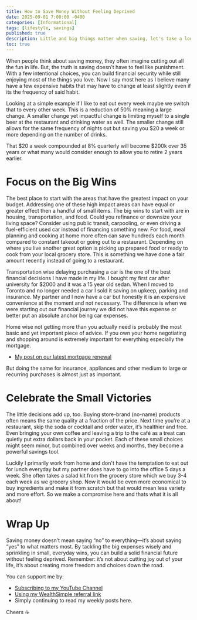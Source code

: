 ```yaml
---
title: How to Save Money Without Feeling Deprived
date: 2025-09-01 7:00:00 -0400
categories: [Informational]
tags: [lifestyle, savings]
published: true
description: Little and big things matter when saving, let's take a look
toc: true
---
```


When people think about saving money, they often imagine cutting out all the fun in life. But, the truth is saving doesn’t have to feel like punishment. With a few intentional choices, you can build financial security while still enjoying most of the things you love. Now I say most here as I believe many have a few expensive habits that may have to change at least slightly even if its the frequency of said habit. 

Looking at a simple example if I like to eat out every week maybe we switch that to every other week. This is a reduction of 50% meaning a large change. A smaller change yet impactful change is limiting myself to a single beer at the restaurant and drinking water as well. The smaller change still allows for the same frequency of nights out but saving you $20 a week or more depending on the number of drinks.

That $20 a week compounded at 8% quarterly will become $200k over 35 years or what many would consider enough to allow you to retire 2 years earlier.

# Focus on the Big Wins

The best place to start with the areas that have the greatest impact on your budget. Addressing one of these high impact areas can have equal or greater effect then a handful of small items. The big wins to start with are in housing, transportation, and food. Could you refinance or downsize your living space? Consider using public transit, carpooling, or even driving a fuel-efficient used car instead of financing something new. For food, meal planning and cooking at home more often can save hundreds each month compared to constant takeout or going out to a restaurant. Depending on where you live another great option is picking up prepared food or ready to cook from your local grocery store. This is something we have done a fair amount recently instead of going to a restaurant.

Transportation wise delaying purchasing a car is the one of the best financial decisions I have made in my life. I bought my first car after university for $2000 and it was a 15 year old sedan. When I moved to Toronto and no longer needed a car I sold it saving on upkeep, parking and insurance. My partner and I now have a car but honestly it is an expensive convenience at the moment and not necessary. The difference is when we were starting out our financial journey we did not have this expense or better put an absolute anchor being car expenses.

Home wise not getting more than you actually need is probably the most basic and yet important piece of advice. If you own your home negotiating and shopping around is extremely important for everything especially the mortgage.
- [My post on our latest mortgage renewal](/posts/mortgage-renewals-and-home-stats)

But doing the same for insurance, appliances and other medium to large or recurring purchases is almost just as important.

# Celebrate the Small Victories

The little decisions add up, too. Buying store-brand (no-name) products often means the same quality at a fraction of the price. Next time you’re at a restaurant, skip the soda or cocktail and order water, it’s healthier and free. Even bringing your own coffee and leaving a trip to the café as a treat can quietly put extra dollars back in your pocket. Each of these small choices might seem minor, but combined over weeks and months, they become a powerful savings tool. 

Luckily I primarily work from home and don't have the temptation to eat out for lunch everyday but my partner does have to go into the office 5 days a week. She often takes a salad kit from the grocery store which we buy 3-4 each week as we grocery shop. Now it would be even more economical to buy ingredients and make it from scratch but that would mean less variety and more effort. So we make a compromise here and thats what it is all about!

# Wrap Up

Saving money doesn’t mean saying “no” to everything—it’s about saying “yes” to what matters most. By tackling the big expenses wisely and sprinkling in small, everyday wins, you can build a solid financial future without feeling deprived. Remember: it’s not about cutting joy out of your life, it’s about creating more freedom and choices down the road.

You can support me by:
- [Subscribing to my YouTube Channel](https://www.youtube.com/@FinancialFreedomAnOdyssey?sub_confirmation=1)
- [Using my WealthSimple referral link](https://my.wealthsimple.com/app/public/trade-referral-signup?code=VUGTXQ)
- Simply continuing to read my weekly posts here.

Cheers ☕
